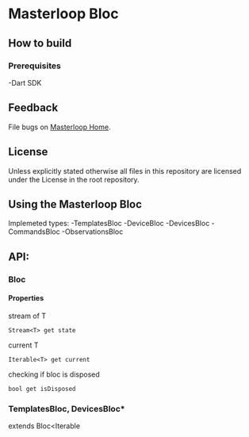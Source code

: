 # Masterloop Bloc

## How to build

### Prerequisites

-Dart SDK

## Feedback

File bugs on [Masterloop Home](https://github.com/orgs/Masterloop/projects/1).

## License

Unless explicitly stated otherwise all files in this repository are licensed under the License in the root repository.

## Using the Masterloop Bloc

Implemeted types:
-TemplatesBloc
-DeviceBloc
-DevicesBloc
-CommandsBloc
-ObservationsBloc

## API:

### Bloc

#### Properties

stream of T

```
Stream<T> get state
```

current T

```
Iterable<T> get current
```

checking if bloc is disposed

```
bool get isDisposed
```

### TemplatesBloc, DevicesBloc\*

extends Bloc<Iterable<Template>>

```
TemplatesBloc({
  //Called on templatesBloc.Refresh() and returns most updated list of templates
  Future<Iterable<Template>> onRefresh,
  //Comparator to use when sorting the templates
  Comparator<Template> comparator,
})
```

#### Methods

##### refreshing

```
Future<void> refresh()
```

##### sorting

if comparator is null no sorting is applied

```
void sort(Comparator<Template> comparator)
```

##### filtering

if tester is null no filtering is applied

```
  void filter(Test<Template> tester)
```

##### \*for Devices Bloc use type DevicesBloc and Device types

### DeviceBloc

extends Bloc<Device>

```
DeviceBloc({
  //MID of device
  String mid,
  //Called on deviceBloc.Refresh() and returns most updated device
  ValueGetter<Future<Device>> onRefresh,
  //Implementation of send command
  SendCommand onSendCommand,
})
```

#### Methods

##### refreshing

```
Future<void> refresh()
```

##### sending commands

###### optional:

-arguments<br />
-expiresIn, defaults to 5 minutes

```
Future<bool> sendCommand({
  int id,
  Iterable<Map<String, dynamic>> arguments,
  Duration expiresIn = const Duration(minutes: 5),
})
```

### CommandsBloc

extends Bloc<Command>

```
CommandsBloc({
  //Called on commandsBloc.Refresh() and returns most updated commands, force update
  Future<Iterable<Command>> onRefresh,
  //Usually comming from deviceBloc.state.map((device)=> deivce.commands).distinct()
  Stream<Iterable<Command>> commands,
  //Comparator to use when sorting the commands
  Comparator<Command> comparator,
})
```

#### Methods

##### refreshing

```
Future<void> refresh()
```

##### sorting

if comparator is null no sorting is applied

```
void sort(Comparator<Command> comparator)
```

##### filtering

if tester is null no filtering is applied

```
  void filter(Test<Command> tester)
```

### ObservationsBloc

extends Bloc<ObservationState>

```
ObservationState({
    Observation observation;
    ObservationValue value;
})
```

```
ObservationsBloc({
  //Usually comming from observationsBloc.state.map((device)=> deivce.observations).distinct()
  Stream<Iterable<Observation>> observations,
  //Called on observationsBloc.Refresh() and returns most updated observations values, force update
  ValueGetter<Future<Iterable<ObservationValue>>> onRefresh,
  //Implemetation of subscribe
  SubscribeCallback<ObservationValue> subscribe,
  //Implemetation of unsubscribe
  UnsubscribeCallback unsubscribe,
  //Comparator to use when sorting the observations
  Comparator<ObservationState> comparator,
})
```

#### Methods

##### refreshing

```
Future<void> refresh()
```

##### sorting

if comparator is null no sorting is applied

```
void sort(Comparator<ObservationState> comparator)
```

##### filtering

if tester is null no filtering is applied

```
  void filter(Test<ObservationState> tester)
```

##### subscribing to observations

###### optional:

-init, indicates if values should be initialized

```
Future<void> subscribe({List<int> ids, bool init = false})
```

##### unsubscribing

```
Future<void> unsubscribe()
```
